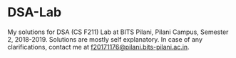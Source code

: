 # DSA-Lab
My solutions for DSA (CS F211) Lab at BITS Pilani, Pilani Campus, Semester 2, 2018-2019.
Solutions are mostly self explanatory. In case of any clarifications, contact me at f20171176@pilani.bits-pilani.ac.in.
